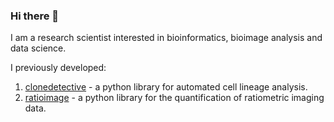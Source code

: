 ### Hi there 👋

I am a research scientist interested in bioinformatics, bioimage analysis and data science.

I previously developed:
1) [clonedetective](https://morriso1.github.io/clonedetective/) - a python library for automated cell lineage analysis.
2) [ratioimage](https://morriso1.github.io/ratioimage/) - a python library for the quantification of ratiometric imaging data.
<!--
**morriso1/morriso1** is a ✨ _special_ ✨ repository because its `README.md` (this file) appears on your GitHub profile.

Here are some ideas to get you started:

- 🔭 I’m currently working on ...
- 🌱 I’m currently learning ...
- 👯 I’m looking to collaborate on ...
- 🤔 I’m looking for help with ...
- 💬 Ask me about ...
- 📫 How to reach me: ...
- 😄 Pronouns: ...
- ⚡ Fun fact: ...
-->
